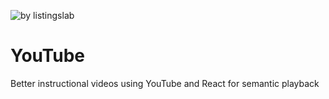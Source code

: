 ![by listingslab](https://listingslab.com/public/png/byListingslab.png)

# YouTube

Better instructional videos using YouTube and React for semantic playback
